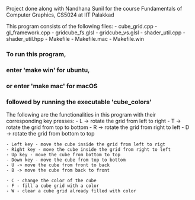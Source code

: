 Project done along with Nandhana Sunil for the course Fundamentals of Computer Graphics, CS5024 at IIT Palakkad

This program consists of the following files:
    - cube_grid.cpp
    - gl_framework.cpp
    - gridcube_fs.glsl
    - gridcube_vs.glsl
    - shader_util.cpp
    - shader_util.hpp
    - Makefile
        - Makefile.mac
        - Makefile.win

### To run this program, 
### enter 'make win' for ubuntu,
### or enter 'make mac' for macOS
### followed by running the executable 'cube_colors'

The following are the functionalities in this program with their corresponding key presses:
    - L -> rotate the grid from left to right
    - T -> rotate the grid from top to bottom
    - R -> rotate the grid from right to left
    - D -> rotate the grid from bottom to top

    - Left key - move the cube inside the grid from left to rigt
    - Right key - move the cube inside the grid from right to left
    - Up key - move the cube from bottom to top
    - Down key - move the cube from top to bottom
    - U -> move the cube from front to back
    - B -> move the cube from back to front

    - C - change the color of the cube
    - F - fill a cube grid with a color
    - W - clear a cube grid already filled with color
